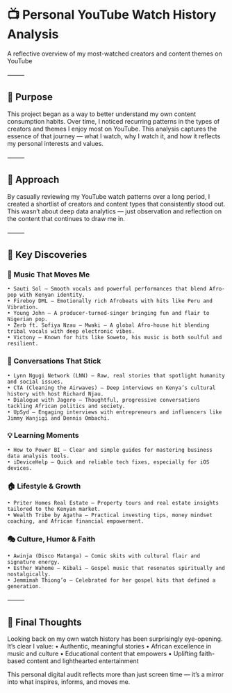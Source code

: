 # 📺 Personal YouTube Watch History Analysis

A reflective overview of my most-watched creators and content themes on YouTube

⸻

## 🎯 Purpose

This project began as a way to better understand my own content consumption habits. Over time, I noticed recurring patterns in the types of creators and themes I enjoy most on YouTube. This analysis captures the essence of that journey — what I watch, why I watch it, and how it reflects my personal interests and values.

⸻

## 🧠 Approach

By casually reviewing my YouTube watch patterns over a long period, I created a shortlist of creators and content types that consistently stood out. This wasn’t about deep data analytics — just observation and reflection on the content that continues to draw me in.

⸻

## 📌 Key Discoveries

### 🎤 Music That Moves Me
	• Sauti Sol – Smooth vocals and powerful performances that blend Afro-pop with Kenyan identity.
	• Fireboy DML – Emotionally rich Afrobeats with hits like Peru and Vibration.
	• Young John – A producer-turned-singer bringing fun and flair to Nigerian pop.
	• Zerb ft. Sofiya Nzau – Mwaki – A global Afro-house hit blending tribal vocals with deep electronic vibes.
	• Victony – Known for hits like Soweto, his music is both soulful and resilient.

### 🧠 Conversations That Stick
	• Lynn Ngugi Network (LNN) – Raw, real stories that spotlight humanity and social issues.
	• CTA (Cleaning the Airwaves) – Deep interviews on Kenya’s cultural history with host Richard Njau.
	• Dialogue with Jagero – Thoughtful, progressive conversations tackling African politics and society.
	• UpSyd – Engaging interviews with entrepreneurs and influencers like Jimmy Wanjigi and Dennis Ombachi.

### 💡 Learning Moments
	• How to Power BI – Clear and simple guides for mastering business data analysis tools.
	• iDeviceHelp – Quick and reliable tech fixes, especially for iOS devices.

### 🏠 Lifestyle & Growth
	• Priter Homes Real Estate – Property tours and real estate insights tailored to the Kenyan market.
	• Wealth Tribe by Agatha – Practical investing tips, money mindset coaching, and African financial empowerment.

### 🎭 Culture, Humor & Faith
	• Awinja (Disco Matanga) – Comic skits with cultural flair and signature energy.
	• Esther Wahome – Kibali – Gospel music that resonates spiritually and nostalgically.
	• Jemmimah Thiong’o – Celebrated for her gospel hits that defined a generation.

⸻

## 🧾 Final Thoughts

Looking back on my own watch history has been surprisingly eye-opening. It’s clear I value:
	• Authentic, meaningful stories
	• African excellence in music and culture
	• Educational content that empowers
	• Uplifting faith-based content and lighthearted entertainment

This personal digital audit reflects more than just screen time — it’s a mirror into what inspires, informs, and moves me.
